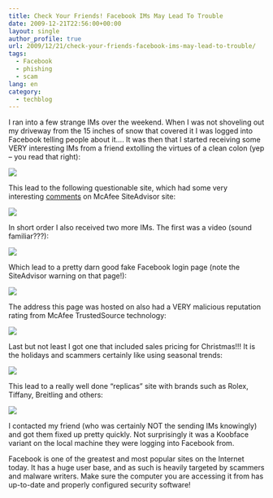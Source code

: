 ```yaml
---
title: Check Your Friends! Facebook IMs May Lead To Trouble
date: 2009-12-21T22:56:00+00:00
layout: single
author_profile: true
url: 2009/12/21/check-your-friends-facebook-ims-may-lead-to-trouble/
tags:
  - Facebook
  - phishing
  - scam
lang: en
category: 
  - techblog
---
```

I ran into a few strange IMs over the weekend. When I was not shoveling out my driveway from the 15 inches of snow that covered it I was logged into Facebook telling people about it…. It was then that I started receiving some VERY interesting IMs from a friend extolling the virtues of a clean colon (yep – you read that right):

[![](http://1.bp.blogspot.com/_vaUVXcmC3OI/SzCm__vPeFI/AAAAAAAAAfA/k4KVriE9WAQ/s640/Colon%2BCleanse%2BIM.png)](http://1.bp.blogspot.com/_vaUVXcmC3OI/SzCm__vPeFI/AAAAAAAAAfA/k4KVriE9WAQ/s1600-h/Colon%2BCleanse%2BIM.png)

This lead to the following questionable site, which had some very interesting [comments](http://www.siteadvisor.com/sites/yardhot.com) on McAfee SiteAdvisor site:

[![](http://4.bp.blogspot.com/_vaUVXcmC3OI/Sy_0kLQWFEI/AAAAAAAAAdI/M6W-tglH8xY/s640/Colon+Cleanse+Website.png)](http://4.bp.blogspot.com/_vaUVXcmC3OI/Sy_0kLQWFEI/AAAAAAAAAdI/M6W-tglH8xY/s1600-h/Colon+Cleanse+Website.png)

In short order I also received two more IMs. The first was a video (sound familiar???):

[![](http://3.bp.blogspot.com/_vaUVXcmC3OI/Sy_0mrnzSFI/AAAAAAAAAdY/k5vPW6DUYo0/s640/Facebook+Video+IM.png)](http://3.bp.blogspot.com/_vaUVXcmC3OI/Sy_0mrnzSFI/AAAAAAAAAdY/k5vPW6DUYo0/s1600-h/Facebook+Video+IM.png)

Which lead to a pretty darn good fake Facebook login page (note the SiteAdvisor warning on that page!):

[![](http://1.bp.blogspot.com/_vaUVXcmC3OI/Sy_0lUouaUI/AAAAAAAAAdQ/D8QQVLooDkg/s640/FaceBook+Phishing+Page.png)](http://1.bp.blogspot.com/_vaUVXcmC3OI/Sy_0lUouaUI/AAAAAAAAAdQ/D8QQVLooDkg/s1600-h/FaceBook+Phishing+Page.png)

The address this page was hosted on also had a VERY malicious reputation rating from McAfee TrustedSource technology:

[![](http://4.bp.blogspot.com/_vaUVXcmC3OI/Sy_0toEsVWI/AAAAAAAAAdo/M8f5O6s5BAw/s640/TrustedSource+Rep+Page.png)](http://4.bp.blogspot.com/_vaUVXcmC3OI/Sy_0toEsVWI/AAAAAAAAAdo/M8f5O6s5BAw/s1600-h/TrustedSource+Rep+Page.png)

Last but not least I got one that included sales pricing for Christmas!!! It is the holidays and scammers certainly like using seasonal trends:

[![](http://4.bp.blogspot.com/_vaUVXcmC3OI/Sy_0d8RnBYI/AAAAAAAAAdA/SjmrhHbZpqo/s640/Christmas+IM+Scam.png)](http://4.bp.blogspot.com/_vaUVXcmC3OI/Sy_0d8RnBYI/AAAAAAAAAdA/SjmrhHbZpqo/s1600-h/Christmas+IM+Scam.png)

This lead to a really well done “replicas” site with brands such as Rolex, Tiffany, Breitling and others:

[![](http://3.bp.blogspot.com/_vaUVXcmC3OI/Sy_0rfBwolI/AAAAAAAAAdg/1WG6E9tch-E/s640/Fake+Watch+Site.png)](http://3.bp.blogspot.com/_vaUVXcmC3OI/Sy_0rfBwolI/AAAAAAAAAdg/1WG6E9tch-E/s1600-h/Fake+Watch+Site.png)

I contacted my friend (who was certainly NOT the sending IMs knowingly) and got them fixed up pretty quickly. Not surprisingly it was a Koobface variant on the local machine they were logging into Facebook from.

Facebook is one of the greatest and most popular sites on the Internet today. It has a huge user base, and as such is heavily targeted by scammers and malware writers. Make sure the computer you are accessing it from has up-to-date and properly configured security software!